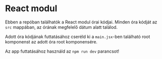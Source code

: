 # React modul

Ebben a repóban találhatók a React modul órai kódjai. Minden óra kódját az `src` mappában, az órának megfelelő dátum alatt találod.

Adott óra kódjának futtatásához cseréld ki a `main.jsx`-ben található root komponenst az adott óra root komponensére.

Az app futtatásához használd az `npm run dev` parancsot!

